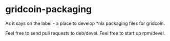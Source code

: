 # gridcoin-packaging

As it says on the label - a place to develop *nix packaging files for gridcoin.

Feel free to send pull requests to deb/devel.
Feel free to start up rpm/devel.
